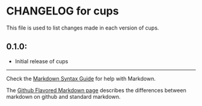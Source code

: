 # CHANGELOG for cups

This file is used to list changes made in each version of cups.

## 0.1.0:

* Initial release of cups

- - -
Check the [Markdown Syntax Guide](http://daringfireball.net/projects/markdown/syntax) for help with Markdown.

The [Github Flavored Markdown page](http://github.github.com/github-flavored-markdown/) describes the differences between markdown on github and standard markdown.
